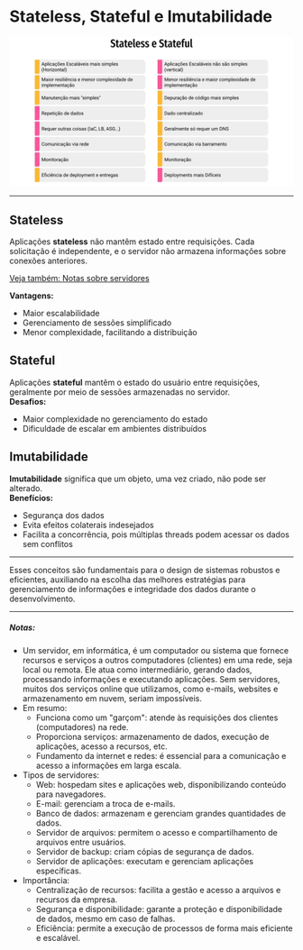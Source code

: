 # Stateless, Stateful e Imutabilidade

![Stateless, Stateful e Imutabilidade](../img/stateless_e_stateful1.png)

---
## Stateless

Aplicações **stateless** não mantêm estado entre requisições. Cada solicitação é independente, e o servidor não armazena informações sobre conexões anteriores.

[Veja também: Notas sobre servidores](#notas)  

**Vantagens:**  
- Maior escalabilidade  
- Gerenciamento de sessões simplificado  
- Menor complexidade, facilitando a distribuição

## Stateful

Aplicações **stateful** mantêm o estado do usuário entre requisições, geralmente por meio de sessões armazenadas no servidor.  
**Desafios:**  
- Maior complexidade no gerenciamento do estado  
- Dificuldade de escalar em ambientes distribuídos

## Imutabilidade

**Imutabilidade** significa que um objeto, uma vez criado, não pode ser alterado.  
**Benefícios:**  
- Segurança dos dados  
- Evita efeitos colaterais indesejados  
- Facilita a concorrência, pois múltiplas threads podem acessar os dados sem conflitos

---

Esses conceitos são fundamentais para o design de sistemas robustos e eficientes, auxiliando na escolha das melhores estratégias para gerenciamento de informações e integridade dos dados durante o desenvolvimento.

---

##### Notas:
- Um servidor, em informática, é um computador ou sistema que fornece recursos e serviços a outros computadores (clientes) em uma rede, seja local ou remota. Ele atua como intermediário, gerando dados, processando informações e executando aplicações. Sem servidores, muitos dos serviços online que utilizamos, como e-mails, websites e armazenamento em nuvem, seriam impossíveis.
- Em resumo:  
    - Funciona como um "garçom": atende às requisições dos clientes (computadores) na rede.  
    - Proporciona serviços: armazenamento de dados, execução de aplicações, acesso a recursos, etc.  
    - Fundamento da internet e redes: é essencial para a comunicação e acesso a informações em larga escala.
- Tipos de servidores:  
    - Web: hospedam sites e aplicações web, disponibilizando conteúdo para navegadores.  
    - E-mail: gerenciam a troca de e-mails.  
    - Banco de dados: armazenam e gerenciam grandes quantidades de dados.  
    - Servidor de arquivos: permitem o acesso e compartilhamento de arquivos entre usuários.  
    - Servidor de backup: criam cópias de segurança de dados.  
    - Servidor de aplicações: executam e gerenciam aplicações específicas.
- Importância:  
    - Centralização de recursos: facilita a gestão e acesso a arquivos e recursos da empresa.  
    - Segurança e disponibilidade: garante a proteção e disponibilidade de dados, mesmo em caso de falhas.  
    - Eficiência: permite a execução de processos de forma mais eficiente e escalável.
